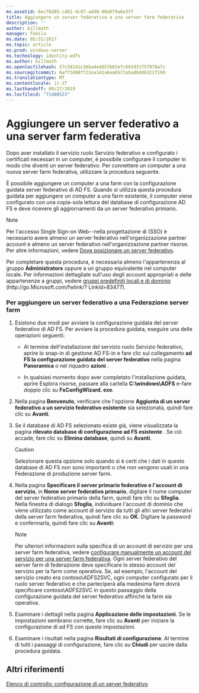 ```yaml
---
ms.assetid: 6ecf8d85-cd61-4c87-add8-00a679a6e3ff
title: Aggiungere un server federativo a una server farm federativa
description: ''
author: billmath
manager: femila
ms.date: 05/31/2017
ms.topic: article
ms.prod: windows-server
ms.technology: identity-adfs
ms.author: billmath
ms.openlocfilehash: 57c59241c36ba4ed657b83e7c691931f57978a7c
ms.sourcegitcommit: 6aff3d88ff22ea141a6ea6572a5ad8dd6321f199
ms.translationtype: MT
ms.contentlocale: it-IT
ms.lasthandoff: 09/27/2019
ms.locfileid: "71408523"
---
```

# <a name="add-a-federation-server-to-a-federation-server-farm"></a>Aggiungere un server federativo a una server farm federativa


Dopo aver installato il servizio ruolo Servizio federativo e configurato i certificati necessari in un computer, è possibile configurare il computer in modo che diventi un server federativo. Per connettere un computer a una nuova server farm federativa, utilizzare la procedura seguente.  
  
È possibile aggiungere un computer a una farm con la configurazione guidata server federativo di AD FS. Quando si utilizza questa procedura guidata per aggiungere un computer a una farm esistente, il computer viene configurato con una copia\-sola lettura del database di configurazione AD FS e deve ricevere gli aggiornamenti da un server federativo primario.  
  
> [!NOTE]  
> Per l'accesso Single Sign-on Web\-\-nella progettazione di \(SSO\) è necessario avere almeno un server federativo nell'organizzazione partner account e almeno un server federativo nell'organizzazione partner risorse. Per altre informazioni, vedere [Dove posizionare un server federativo](https://technet.microsoft.com/library/dd807127.aspx).  
  
Per completare questa procedura, è necessaria almeno l'appartenenza al gruppo **Administrators** oppure a un gruppo equivalente nel computer locale.  Per informazioni dettagliate sull'uso degli account appropriati e delle appartenenze a gruppi, vedere [gruppi predefiniti locali e di dominio](https://go.microsoft.com/fwlink/?LinkId=83477) \(http:\/\/go.Microsoft.com\/fwlink\/? LinkId\=83477\).   
  
### <a name="to-add-a-federation-server-to-a-federation-server-farm"></a>Per aggiungere un server federativo a una Federazione server farm  
  
1.  Esistono due modi per avviare la configurazione guidata del server federativo di AD FS. Per avviare la procedura guidata, eseguire una delle operazioni seguenti:  
  
    -   Al termine dell'installazione del servizio ruolo Servizio federativo, aprire lo snap-in di gestione AD FS\-in e fare clic sul collegamento **ad FS la configurazione guidata del server federativo** nella pagina **Panoramica** o nel riquadro **azioni** .  
  
    -   In qualsiasi momento dopo aver completato l'installazione guidata, aprire Esplora risorse, passare alla cartella **C:\\windows\\ADFS** e\-fare doppio clic su **FsConfigWizard. exe**.  
  
2.  Nella pagina **Benvenuto**, verificare che l'opzione **Aggiunta di un server federativo a un servizio federativo esistente** sia selezionata, quindi fare clic su **Avanti**.  
  
3.  Se il database di AD FS selezionato esiste già, viene visualizzata la pagina **rilevato database di configurazione ad FS esistente** . Se ciò accade, fare clic su **Elimina database**, quindi su **Avanti**.  
  
    > [!CAUTION]  
    > Selezionare questa opzione solo quando si è certi che i dati in questo database di AD FS non sono importanti o che non vengono usati in una Federazione di produzione server farm.  
  
4.  Nella pagina **Specificare il server primario federativo e l'account di servizio**, in **Nome server federativo primario**, digitare il nome computer del server federativo primario della farm, quindi fare clic su **Sfoglia**. Nella finestra di dialogo **Sfoglia**, individuare l'account di dominio che viene utilizzato come account di servizio da tutti gli altri server federativi della server farm federativa, quindi fare clic su **OK**. Digitare la password e confermarla, quindi fare clic su **Avanti**:  
  
    > [!NOTE]  
    > Per ulteriori informazioni sulla specifica di un account di servizio per una server farm federativa, vedere [configurare manualmente un account del servizio per una server farm federativa](Manually-Configure-a-Service-Account-for-a-Federation-Server-Farm.md). Ogni server federativo del server farm di federazione deve specificare lo stesso account del servizio per la farm come operativa. Se, ad esempio, l'account del servizio creato era contoso\\ADFS2SVC, ogni computer configurato per il ruolo server federativo e che parteciperà alla medesima farm dovrà specificare contoso\\ADFS2SVC in questo passaggio della configurazione guidata del server federativo affinché la farm sia operativa.  
  
5.  Esaminare i dettagli nella pagina **Applicazione delle impostazioni**. Se le impostazioni sembrano corrette, fare clic su **Avanti** per iniziare la configurazione di ad FS con queste impostazioni.  
  
6.  Esaminare i risultati nella pagina **Risultati di configurazione**. Al termine di tutti i passaggi di configurazione, fare clic su **Chiudi** per uscire dalla procedura guidata.  
  
## <a name="additional-references"></a>Altri riferimenti  
[Elenco di controllo: configurazione di un server federativo](Checklist--Setting-Up-a-Federation-Server.md)  
  


